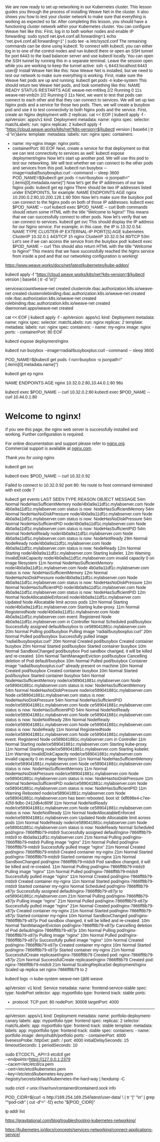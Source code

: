We are now ready to set up networking in our Kubernetes cluster. This lesson guides you through the process of installing
Weave Net in the cluster. It also shows you how to test your cluster network to make sure that everything is working as
expected so far. After completing this lesson, you should have a functioning cluster network within your Kubernetes cluster.
You can configure Weave Net like this:
First, log in to both worker nodes and enable IP forwarding:
sudo sysctl net.ipv4.conf.all.forwarding=1
echo "net.ipv4.conf.all.forwarding=1" | sudo tee -a /etc/sysctl.conf
The remaining commands can be done using kubectl. To connect with kubectl, you can either log in to one of the control nodes
and run kubectl there or open an SSH tunnel for port 6443 to the load balancer server and use kubectl locally.
You can open the SSH tunnel by running this in a separate terminal. Leave the session open while you are working to keep the
tunnel active:
ssh -L 6443:localhost:6443 user@<your Load balancer cloud server public IP>
Install Weave Net like this:
Now Weave Net is installed, but we need to test our network to make sure everything is working.
First, make sure the Weave Net pods are up and running:
kubectl get pods -n kube-system
This should return two Weave Net pods, and look something like this:
NAME READY STATUS RESTARTS AGE
weave-net-m69xq 2/2 Running 0 11s
weave-net-vmb2n 2/2 Running 0 11s
Next, we want to test that pods can connect to each other and that they can connect to services. We will set up two Nginx
pods and a service for those two pods. Then, we will create a busybox pod and use it to test connectivity to both Nginx pods
and the service.
First, create an Nginx deployment with 2 replicas:
cat << EOF | kubectl apply -f -
apiVersion: apps/v1
kind: Deployment
metadata:
name: nginx
spec:
selector:
matchLabels:
run: nginx
replicas: 2
kubectl apply -f "https://cloud.weave.works/k8s/net?k8s-version=$(kubectl version | base64 | tr -d '\n')&env.
template:
metadata:
labels:
run: nginx
spec:
containers:
- name: my-nginx
image: nginx
ports:
- containerPort: 80
EOF
Next, create a service for that deployment so that we can test connectivity to services as well:
kubectl expose deployment/nginx
Now let's start up another pod. We will use this pod to test our networking. We will test whether we can connect to the other
pods and services from this pod.
kubectl run busybox --image=radial/busyboxplus:curl --command -- sleep 3600
POD_NAME=$(kubectl get pods -l run=busybox -o jsonpath="{.items[0].metadata.name}")
Now let's get the IP addresses of our two Nginx pods:
kubectl get ep nginx
There should be two IP addresses listed under ENDPOINTS, for example:
NAME ENDPOINTS AGE
nginx 10.200.0.2:80,10.200.128.1:80 50m
Now let's make sure the busybox pod can connect to the Nginx pods on both of those IP addresses.
kubectl exec $POD_NAME -- curl <first nginx pod IP address>
kubectl exec $POD_NAME -- curl <second nginx pod IP address>
Both commands should return some HTML with the title "Welcome to Nginx!" This means that we can successfully connect to
other pods.
Now let's verify that we can connect to services.
kubectl get svc
This should display the IP address for our Nginx service. For example, in this case, the IP is 10.32.0.54:
NAME TYPE CLUSTER-IP EXTERNAL-IP PORT(S) AGE
kubernetes ClusterIP 10.32.0.1 <none> 443/TCP 1h
nginx ClusterIP 10.32.0.54 <none> 80/TCP 53m
Let's see if we can access the service from the busybox pod!
kubectl exec $POD_NAME -- curl <nginx service IP address>
This should also return HTML with the title "Welcome to Nginx!"
This means that we have successfully reached the Nginx service from inside a pod and that our networking configuration is
working!



https://www.weave.works/docs/net/latest/kubernetes/kube-addon/

 kubectl apply -f "https://cloud.weave.works/k8s/net?k8s-version=$(kubectl version | base64 | tr -d '\n')"

serviceaccount/weave-net created
clusterrole.rbac.authorization.k8s.io/weave-net created
clusterrolebinding.rbac.authorization.k8s.io/weave-net created
role.rbac.authorization.k8s.io/weave-net created
rolebinding.rbac.authorization.k8s.io/weave-net created
daemonset.apps/weave-net created


cat << EOF | kubectl apply -f -
apiVersion: apps/v1
kind: Deployment
metadata:
    name: nginx
spec:
  selector:
    matchLabels:
      run: nginx
  replicas: 2
  template:
    metadata:
      labels:
        run: nginx
    spec:
      containers:
      - name: my-nginx
        image: nginx
        ports:
        - containerPort: 80
EOF

kubectl expose deployment/nginx

kubectl run busybox --image=radial/busyboxplus:curl --command -- sleep 3600

POD_NAME=$(kubectl get pods -l run=busybox -o jsonpath="{.items[0].metadata.name}")

kubectl get ep nginx

NAME    ENDPOINTS                   AGE
nginx   10.32.0.2:80,10.44.0.1:80   96s

kubectl exec $POD_NAME -- curl 10.32.0.2:80
kubectl exec $POD_NAME -- curl 10.44.0.1:80


<!DOCTYPE html>
<html>
<head>
<title>Welcome to nginx!</title>
<style>
    body {
        width: 35em;
        margin: 0 auto;
        font-family: Tahoma, Verdana, Arial, sans-serif;
    }
</style>
</head>
<body>
<h1>Welcome to nginx!</h1>
<p>If you see this page, the nginx web server is successfully installed and
working. Further configuration is required.</p>

<p>For online documentation and support please refer to
<a href="http://nginx.org/">nginx.org</a>.<br/>
Commercial support is available at
<a href="http://nginx.com/">nginx.com</a>.</p>

<p><em>Thank you for using nginx.</em></p>
</body>
</html>


kubectl get svc

kubectl exec $POD_NAME -- curl 10.32.0.92

Failed to connect to 10.32.0.92 port 80: No route to host
command terminated with exit code 7




 kubectl get events
LAST SEEN   TYPE      REASON                    OBJECT                              MESSAGE
54m         Normal    NodeHasSufficientMemory   node/4b0a9a11df1c.mylabserver.com   Node 4b0a9a11df1c.mylabserver.com status is now: NodeHasSufficientMemory
54m         Normal    NodeHasNoDiskPressure     node/4b0a9a11df1c.mylabserver.com   Node 4b0a9a11df1c.mylabserver.com status is now: NodeHasNoDiskPressure
54m         Normal    NodeHasSufficientPID      node/4b0a9a11df1c.mylabserver.com   Node 4b0a9a11df1c.mylabserver.com status is now: NodeHasSufficientPID
54m         Normal    NodeNotReady              node/4b0a9a11df1c.mylabserver.com   Node 4b0a9a11df1c.mylabserver.com status is now: NodeNotReady
29m         Normal    NodeReady                 node/4b0a9a11df1c.mylabserver.com   Node 4b0a9a11df1c.mylabserver.com status is now: NodeReady
12m         Normal    Starting                  node/4b0a9a11df1c.mylabserver.com   Starting kubelet.
12m         Warning   InvalidDiskCapacity       node/4b0a9a11df1c.mylabserver.com   invalid capacity 0 on image filesystem
11m         Normal    NodeHasSufficientMemory   node/4b0a9a11df1c.mylabserver.com   Node 4b0a9a11df1c.mylabserver.com status is now: NodeHasSufficientMemory
12m         Normal    NodeHasNoDiskPressure     node/4b0a9a11df1c.mylabserver.com   Node 4b0a9a11df1c.mylabserver.com status is now: NodeHasNoDiskPressure
12m         Normal    NodeHasSufficientPID      node/4b0a9a11df1c.mylabserver.com   Node 4b0a9a11df1c.mylabserver.com status is now: NodeHasSufficientPID
12m         Normal    NodeAllocatableEnforced   node/4b0a9a11df1c.mylabserver.com   Updated Node Allocatable limit across pods
12m         Normal    Starting                  node/4b0a9a11df1c.mylabserver.com   Starting kube-proxy.
11m         Normal    RegisteredNode            node/4b0a9a11df1c.mylabserver.com   Node 4b0a9a11df1c.mylabserver.com event: Registered Node 4b0a9a11df1c.mylabserver.com in Controller
<unknown>   Normal    Scheduled                 pod/busybox                         Successfully assigned default/busybox to ce589041881c.mylabserver.com
20m         Normal    Pulling                   pod/busybox                         Pulling image "radial/busyboxplus:curl"
20m         Normal    Pulled                    pod/busybox                         Successfully pulled image "radial/busyboxplus:curl"
20m         Normal    Created                   pod/busybox                         Created container busybox
20m         Normal    Started                   pod/busybox                         Started container busybox
10m         Normal    SandboxChanged            pod/busybox                         Pod sandbox changed, it will be killed and re-created.
10m         Normal    TaintManagerEviction      pod/busybox                         Cancelling deletion of Pod default/busybox
10m         Normal    Pulled                    pod/busybox                         Container image "radial/busyboxplus:curl" already present on machine
10m         Normal    Created                   pod/busybox                         Created container busybox
10m         Normal    Started                   pod/busybox                         Started container busybox
54m         Normal    NodeHasSufficientMemory   node/ce589041881c.mylabserver.com   Node ce589041881c.mylabserver.com status is now: NodeHasSufficientMemory
54m         Normal    NodeHasNoDiskPressure     node/ce589041881c.mylabserver.com   Node ce589041881c.mylabserver.com status is now: NodeHasNoDiskPressure
54m         Normal    NodeHasSufficientPID      node/ce589041881c.mylabserver.com   Node ce589041881c.mylabserver.com status is now: NodeHasSufficientPID
54m         Normal    NodeNotReady              node/ce589041881c.mylabserver.com   Node ce589041881c.mylabserver.com status is now: NodeNotReady
28m         Normal    NodeReady                 node/ce589041881c.mylabserver.com   Node ce589041881c.mylabserver.com status is now: NodeReady
11m         Normal    RegisteredNode            node/ce589041881c.mylabserver.com   Node ce589041881c.mylabserver.com event: Registered Node ce589041881c.mylabserver.com in Controller
11m         Normal    Starting                  node/ce589041881c.mylabserver.com   Starting kube-proxy.
11m         Normal    Starting                  node/ce589041881c.mylabserver.com   Starting kubelet.
11m         Warning   InvalidDiskCapacity       node/ce589041881c.mylabserver.com   invalid capacity 0 on image filesystem
11m         Normal    NodeHasSufficientMemory   node/ce589041881c.mylabserver.com   Node ce589041881c.mylabserver.com status is now: NodeHasSufficientMemory
11m         Normal    NodeHasNoDiskPressure     node/ce589041881c.mylabserver.com   Node ce589041881c.mylabserver.com status is now: NodeHasNoDiskPressure
11m         Normal    NodeHasSufficientPID      node/ce589041881c.mylabserver.com   Node ce589041881c.mylabserver.com status is now: NodeHasSufficientPID
11m         Warning   Rebooted                  node/ce589041881c.mylabserver.com   Node ce589041881c.mylabserver.com has been rebooted, boot id: 0df698e4-c7ee-42fd-9dbc-2412db4c809f
11m         Normal    NodeNotReady              node/ce589041881c.mylabserver.com   Node ce589041881c.mylabserver.com status is now: NodeNotReady
11m         Normal    NodeAllocatableEnforced   node/ce589041881c.mylabserver.com   Updated Node Allocatable limit across pods
11m         Normal    NodeReady                 node/ce589041881c.mylabserver.com   Node ce589041881c.mylabserver.com status is now: NodeReady
<unknown>   Normal    Scheduled                 pod/nginx-7866ff8b79-mtds9          Successfully assigned default/nginx-7866ff8b79-mtds9 to 4b0a9a11df1c.mylabserver.com
21m         Normal    Pulling                   pod/nginx-7866ff8b79-mtds9          Pulling image "nginx"
21m         Normal    Pulled                    pod/nginx-7866ff8b79-mtds9          Successfully pulled image "nginx"
21m         Normal    Created                   pod/nginx-7866ff8b79-mtds9          Created container my-nginx
21m         Normal    Started                   pod/nginx-7866ff8b79-mtds9          Started container my-nginx
11m         Normal    SandboxChanged            pod/nginx-7866ff8b79-mtds9          Pod sandbox changed, it will be killed and re-created.
11m         Normal    Pulling                   pod/nginx-7866ff8b79-mtds9          Pulling image "nginx"
11m         Normal    Pulled                    pod/nginx-7866ff8b79-mtds9          Successfully pulled image "nginx"
11m         Normal    Created                   pod/nginx-7866ff8b79-mtds9          Created container my-nginx
11m         Normal    Started                   pod/nginx-7866ff8b79-mtds9          Started container my-nginx
<unknown>   Normal    Scheduled                 pod/nginx-7866ff8b79-x87jv          Successfully assigned default/nginx-7866ff8b79-x87jv to ce589041881c.mylabserver.com
21m         Normal    Pulling                   pod/nginx-7866ff8b79-x87jv          Pulling image "nginx"
21m         Normal    Pulled                    pod/nginx-7866ff8b79-x87jv          Successfully pulled image "nginx"
21m         Normal    Created                   pod/nginx-7866ff8b79-x87jv          Created container my-nginx
21m         Normal    Started                   pod/nginx-7866ff8b79-x87jv          Started container my-nginx
10m         Normal    SandboxChanged            pod/nginx-7866ff8b79-x87jv          Pod sandbox changed, it will be killed and re-created.
10m         Normal    TaintManagerEviction      pod/nginx-7866ff8b79-x87jv          Cancelling deletion of Pod default/nginx-7866ff8b79-x87jv
10m         Normal    Pulling                   pod/nginx-7866ff8b79-x87jv          Pulling image "nginx"
10m         Normal    Pulled                    pod/nginx-7866ff8b79-x87jv          Successfully pulled image "nginx"
10m         Normal    Created                   pod/nginx-7866ff8b79-x87jv          Created container my-nginx
10m         Normal    Started                   pod/nginx-7866ff8b79-x87jv          Started container my-nginx
21m         Normal    SuccessfulCreate          replicaset/nginx-7866ff8b79         Created pod: nginx-7866ff8b79-x87jv
21m         Normal    SuccessfulCreate          replicaset/nginx-7866ff8b79         Created pod: nginx-7866ff8b79-mtds9
21m         Normal    ScalingReplicaSet         deployment/nginx                    Scaled up replica set nginx-7866ff8b79 to 2



kubectl logs -n kube-system weave-net-1jkl6 weave




apiVersion: v1
kind: Service
metadata:
  name: frontend-service-stable
spec:
  type: NodePort
  selector:
    app: myportfolio
    type: frontend
    track: stable
  ports:
  - protocol: TCP
    port: 80
    nodePort: 30008
    targetPort: 4000

---
  
apiVersion: apps/v1
kind: Deployment
metadata:
  name: portfolio-deployment-canary
  labels:
    app: myportfolio
    type: frontend
spec:
  replicas: 2
  selector:
    matchLabels:
      app: myportfolio
      type: frontend
      track: stable
  template:
    metadata:
      labels:
        app: myportfolio
        type: frontend
        track: stable
    spec:
      containers:
      - name: portfolio
        image: denyshubh/portfolio
        ports:
        - containerPort: 4000
        livenessProbe:
          httpGet:
            path: /
            port: 4000
          initialDelaySeconds: 15
          timeoutSeconds: 1
          periodSeconds: 10



sudo ETCDCTL_API=3 etcdctl get \
--endpoints=https://127.0.0.1:2379 \
--cacert=/etc/etcd/ca.pem \
--cert=/etc/etcd/kubernetes.pem \
--key=/etc/etcd/kubernetes-key.pem\
/registry/secrets/default/kubernetes-the-hard-way | hexdump -C



sudo crictl -r unix:///var/run/containerd/containerd.sock info



POD_CIDR=$(curl -s http://169.254.169.254/latest/user-data/ \
  | tr "|" "\n" | grep "^pod-cidr" | cut -d"=" -f2)
echo "${POD_CIDR}"


ip addr list

https://gravitational.com/blog/troubleshooting-kubernetes-networking/

https://kubernetes.io/docs/concepts/services-networking/connect-applications-service/